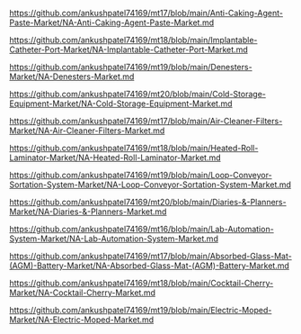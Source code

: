<p><a href="https://github.com/ankushpatel74169/mt17/blob/main/Anti-Caking-Agent-Paste-Market/NA-Anti-Caking-Agent-Paste-Market.md">https://github.com/ankushpatel74169/mt17/blob/main/Anti-Caking-Agent-Paste-Market/NA-Anti-Caking-Agent-Paste-Market.md</a></p><p><a href="https://github.com/ankushpatel74169/mt18/blob/main/Implantable-Catheter-Port-Market/NA-Implantable-Catheter-Port-Market.md">https://github.com/ankushpatel74169/mt18/blob/main/Implantable-Catheter-Port-Market/NA-Implantable-Catheter-Port-Market.md</a></p><p><a href="https://github.com/ankushpatel74169/mt19/blob/main/Denesters-Market/NA-Denesters-Market.md">https://github.com/ankushpatel74169/mt19/blob/main/Denesters-Market/NA-Denesters-Market.md</a></p><p><a href="https://github.com/ankushpatel74169/mt20/blob/main/Cold-Storage-Equipment-Market/NA-Cold-Storage-Equipment-Market.md">https://github.com/ankushpatel74169/mt20/blob/main/Cold-Storage-Equipment-Market/NA-Cold-Storage-Equipment-Market.md</a></p><p><a href="https://github.com/ankushpatel74169/mt17/blob/main/Air-Cleaner-Filters-Market/NA-Air-Cleaner-Filters-Market.md">https://github.com/ankushpatel74169/mt17/blob/main/Air-Cleaner-Filters-Market/NA-Air-Cleaner-Filters-Market.md</a></p><p><a href="https://github.com/ankushpatel74169/mt18/blob/main/Heated-Roll-Laminator-Market/NA-Heated-Roll-Laminator-Market.md">https://github.com/ankushpatel74169/mt18/blob/main/Heated-Roll-Laminator-Market/NA-Heated-Roll-Laminator-Market.md</a></p><p><a href="https://github.com/ankushpatel74169/mt19/blob/main/Loop-Conveyor-Sortation-System-Market/NA-Loop-Conveyor-Sortation-System-Market.md">https://github.com/ankushpatel74169/mt19/blob/main/Loop-Conveyor-Sortation-System-Market/NA-Loop-Conveyor-Sortation-System-Market.md</a></p><p><a href="https://github.com/ankushpatel74169/mt20/blob/main/Diaries-&-Planners-Market/NA-Diaries-&-Planners-Market.md">https://github.com/ankushpatel74169/mt20/blob/main/Diaries-&-Planners-Market/NA-Diaries-&-Planners-Market.md</a></p><p><a href="https://github.com/ankushpatel74169/mt16/blob/main/Lab-Automation-System-Market/NA-Lab-Automation-System-Market.md">https://github.com/ankushpatel74169/mt16/blob/main/Lab-Automation-System-Market/NA-Lab-Automation-System-Market.md</a></p><p><a href="https://github.com/ankushpatel74169/mt17/blob/main/Absorbed-Glass-Mat-(AGM)-Battery-Market/NA-Absorbed-Glass-Mat-(AGM)-Battery-Market.md">https://github.com/ankushpatel74169/mt17/blob/main/Absorbed-Glass-Mat-(AGM)-Battery-Market/NA-Absorbed-Glass-Mat-(AGM)-Battery-Market.md</a></p><p><a href="https://github.com/ankushpatel74169/mt18/blob/main/Cocktail-Cherry-Market/NA-Cocktail-Cherry-Market.md">https://github.com/ankushpatel74169/mt18/blob/main/Cocktail-Cherry-Market/NA-Cocktail-Cherry-Market.md</a></p><p><a href="https://github.com/ankushpatel74169/mt19/blob/main/Electric-Moped-Market/NA-Electric-Moped-Market.md">https://github.com/ankushpatel74169/mt19/blob/main/Electric-Moped-Market/NA-Electric-Moped-Market.md</a></p>

